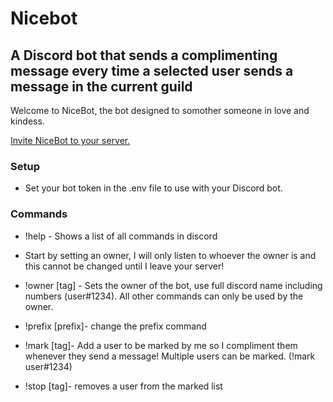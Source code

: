 # **Nicebot**
 
 ## A Discord bot that sends a complimenting message every time a selected user sends a message in the current guild
  Welcome to NiceBot, the bot designed to somother someone in love and kindess.
  
  [Invite NiceBot to your server.](https://discord.com/api/oauth2/authorize?client_id=932044161580933131&permissions=68608&scope=bot)
  
 ### **Setup**

 - Set your bot token in the .env file to use with your Discord bot.
 
 ### **Commands**
 - !help - Shows a list of all commands in discord
 
- Start by setting an owner, I will only listen to whoever the owner is and this cannot be changed until I leave your server!

- !owner [tag] - Sets the owner of the bot, use full discord name including numbers (user#1234). All other commands can only be used by the owner.

- !prefix [prefix]- change the prefix command

- !mark [tag]- Add a user to be marked by me so I compliment them whenever they send a message! Multiple users can be marked. (!mark user#1234)

- !stop [tag]- removes a user from the marked list
